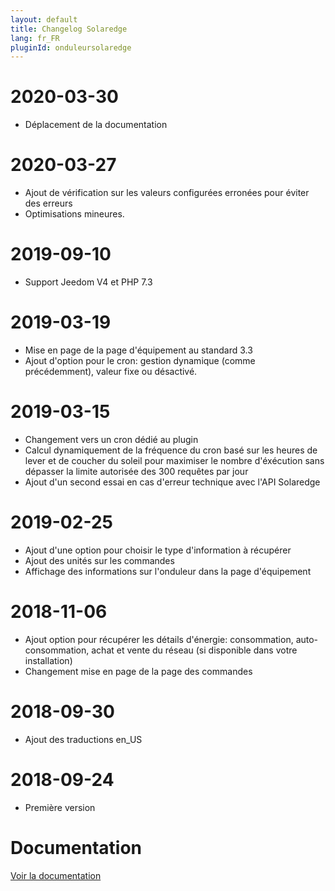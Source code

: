 ```yaml
---
layout: default
title: Changelog Solaredge
lang: fr_FR
pluginId: onduleursolaredge
---
```


# 2020-03-30

- Déplacement de la documentation

# 2020-03-27

- Ajout de vérification sur les valeurs configurées erronées pour éviter des erreurs
- Optimisations mineures.

# 2019-09-10

- Support Jeedom V4 et PHP 7.3

# 2019-03-19

- Mise en page de la page d'équipement au standard 3.3
- Ajout d'option pour le cron: gestion dynamique (comme précédemment), valeur fixe ou désactivé.

# 2019-03-15

- Changement vers un cron dédié au plugin
- Calcul dynamiquement de la fréquence du cron basé sur les heures de lever et de coucher du soleil pour maximiser le nombre d'éxécution sans dépasser la limite autorisée des 300 requêtes par jour
- Ajout d'un second essai en cas d'erreur technique avec l'API Solaredge

# 2019-02-25

- Ajout d'une option pour choisir le type d'information à récupérer
- Ajout des unités sur les commandes
- Affichage des informations sur l'onduleur dans la page d'équipement

# 2018-11-06

- Ajout option pour récupérer les détails d'énergie: consommation, auto-consommation, achat et vente du réseau (si disponible dans votre installation)
- Changement mise en page de la page des commandes

# 2018-09-30

- Ajout des traductions en_US

# 2018-09-24

- Première version

# Documentation

[Voir la documentation]({{site.baseurl}}/{{page.pluginId}}/{{page.lang}})
